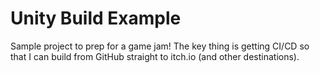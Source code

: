 # Unity Build Example

Sample project to prep for a game jam! The key thing is getting CI/CD so that I can build from GitHub straight to itch.io (and other destinations).

